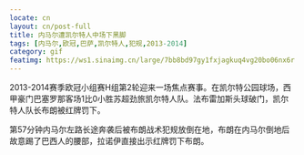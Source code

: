 ```yaml
---
locate: cn
layout: cn/post-full
title: 内马尔遭凯尔特人中场下黑脚
tags: [内马尔,欧冠,巴萨,凯尔特人,犯规,2013-2014]
category: gif
featimg: https://ws1.sinaimg.cn/large/7bb8bd97gy1fxjagkuq4vg20bo06nx6r.gif
---
```


2013-2014赛季欧冠小组赛H组第2轮迎来一场焦点赛事。在凯尔特公园球场，西甲豪门巴塞罗那客场1比0小胜苏超劲旅凯尔特人队。法布雷加斯头球破门，凯尔特人队长布朗被红牌罚下。

第57分钟内马尔左路长途奔袭后被布朗战术犯规放倒在地，布朗在内马尔倒地后故意踢了巴西人的腰部，拉诺伊直接出示红牌罚下布朗。